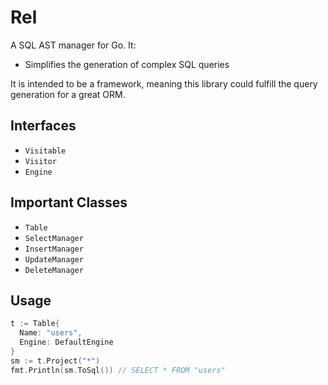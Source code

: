 # Rel

A SQL AST manager for Go. It:

* Simplifies the generation of complex SQL queries

It is intended to be a framework, meaning this library could fulfill the query generation for a great ORM.

## Interfaces

* `Visitable`
* `Visitor`
* `Engine`

## Important Classes

* `Table`
* `SelectManager`
* `InsertManager`
* `UpdateManager`
* `DeleteManager`

## Usage

```go
t := Table{
  Name: "users",
  Engine: DefaultEngine
}
sm := t.Project("*")
fmt.Println(sm.ToSql()) // SELECT * FROM "users"
```
